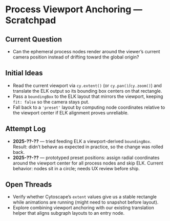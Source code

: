 # Process Viewport Anchoring — Scratchpad

## Current Question
- Can the ephemeral process nodes render around the viewer’s current camera position instead of drifting toward the global origin?

## Initial Ideas
- Read the current viewport via `cy.extent()` (or `cy.pan()`/`cy.zoom()`) and translate the ELK output so its bounding box centers on that rectangle.
- Pass a `boundingBox` to the ELK layout that mirrors the viewport, keeping `fit: false` so the camera stays put.
- Fall back to a `'preset'` layout by computing node coordinates relative to the viewport center if ELK alignment proves unreliable.

## Attempt Log
- **2025-??-??** — tried feeding ELK a viewport-derived `boundingBox`. Result: didn’t behave as expected in practice, so the change was rolled back.
- **2025-??-??** — prototyped preset positions: assign radial coordinates around the viewport center for all process nodes and skip ELK. Current behavior: nodes sit in a circle; needs UX review before ship.

## Open Threads
- Verify whether Cytoscape’s `extent` values give us a stable rectangle while animations are running (might need to snapshot before layout).
- Explore combining viewport anchoring with our existing translation helper that aligns subgraph layouts to an entry node.
